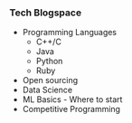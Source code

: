 ### Tech Blogspace
* Programming Languages 
  * C++/C
  * Java
  * Python
  * Ruby
* Open sourcing 
* Data Science
* ML Basics - Where to start
* Competitive Programming
